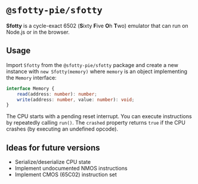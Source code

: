 # `@sfotty-pie/sfotty`

**Sfotty** is a cycle-exact 6502 (**S**ixty **F**ive **O**h **T**wo) emulator that can run on Node.js or in the browser.

## Usage

Import `Sfotty` from the `@sfotty-pie/sfotty` package and create a new instance with `new Sfotty(memory)` where `memory` is an object implementing the `Memory` interface:

```ts
interface Memory {
	read(address: number): number;
	write(address: number, value: number): void;
}
```

The CPU starts with a pending reset interrupt. You can execute instructions by repeatedly calling `run()`. The `crashed` property returns `true` if the CPU crashes (by executing an undefined opcode).

## Ideas for future versions

-   Serialize/deserialize CPU state
-   Implement undocumented NMOS instructions
-   Implement CMOS (65C02) instruction set
